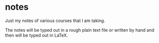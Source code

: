 # notes
Just my notes of various courses that I am taking.

The notes will be typed out in a rough plain text file or written by hand and then will be typed out in LaTeX.
